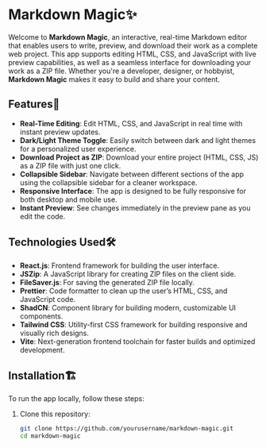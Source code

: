 # Markdown Magic✨

Welcome to **Markdown Magic**, an interactive, real-time Markdown editor that enables users to write, preview, and download their work as a complete web project. This app supports editing HTML, CSS, and JavaScript with live preview capabilities, as well as a seamless interface for downloading your work as a ZIP file. Whether you're a developer, designer, or hobbyist, **Markdown Magic** makes it easy to build and share your content.

## Features🚀

- **Real-Time Editing**: Edit HTML, CSS, and JavaScript in real time with instant preview updates.
- **Dark/Light Theme Toggle**: Easily switch between dark and light themes for a personalized user experience.
- **Download Project as ZIP**: Download your entire project (HTML, CSS, JS) as a ZIP file with just one click.
- **Collapsible Sidebar**: Navigate between different sections of the app using the collapsible sidebar for a cleaner workspace.
- **Responsive Interface**: The app is designed to be fully responsive for both desktop and mobile use.
- **Instant Preview**: See changes immediately in the preview pane as you edit the code.

## Technologies Used🛠️

- **React.js**: Frontend framework for building the user interface.
- **JSZip**: A JavaScript library for creating ZIP files on the client side.
- **FileSaver.js**: For saving the generated ZIP file locally.
- **Prettier**: Code formatter to clean up the user’s HTML, CSS, and JavaScript code.
- **ShadCN**: Component library for building modern, customizable UI components.
- **Tailwind CSS**: Utility-first CSS framework for building responsive and visually rich designs.
- **Vite**: Next-generation frontend toolchain for faster builds and optimized development.


## Installation🏗️

To run the app locally, follow these steps:

1. Clone this repository:
   ```bash
   git clone https://github.com/yourusername/markdown-magic.git
   cd markdown-magic
